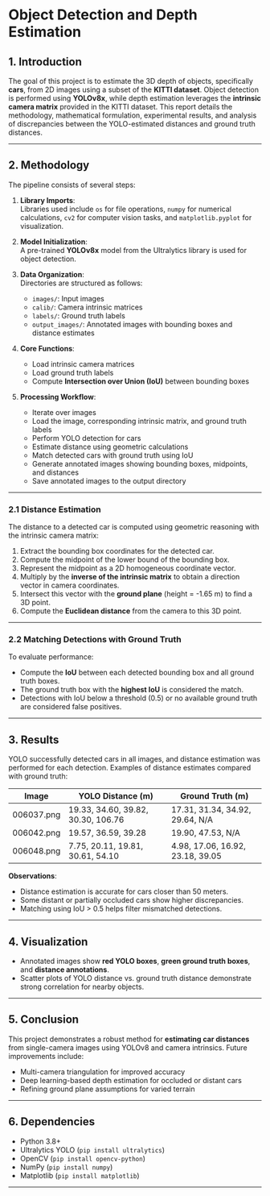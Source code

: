 # Object Detection and Depth Estimation

## 1. Introduction
The goal of this project is to estimate the 3D depth of objects, specifically **cars**, from 2D images using a subset of the **KITTI dataset**. Object detection is performed using **YOLOv8x**, while depth estimation leverages the **intrinsic camera matrix** provided in the KITTI dataset. This report details the methodology, mathematical formulation, experimental results, and analysis of discrepancies between the YOLO-estimated distances and ground truth distances.

---

## 2. Methodology
The pipeline consists of several steps:

1. **Library Imports**:  
   Libraries used include `os` for file operations, `numpy` for numerical calculations, `cv2` for computer vision tasks, and `matplotlib.pyplot` for visualization.

2. **Model Initialization**:  
   A pre-trained **YOLOv8x** model from the Ultralytics library is used for object detection.

3. **Data Organization**:  
   Directories are structured as follows:
   - `images/`: Input images  
   - `calib/`: Camera intrinsic matrices  
   - `labels/`: Ground truth labels  
   - `output_images/`: Annotated images with bounding boxes and distance estimates  

4. **Core Functions**:
   - Load intrinsic camera matrices
   - Load ground truth labels
   - Compute **Intersection over Union (IoU)** between bounding boxes  

5. **Processing Workflow**:
   - Iterate over images
   - Load the image, corresponding intrinsic matrix, and ground truth labels
   - Perform YOLO detection for cars
   - Estimate distance using geometric calculations
   - Match detected cars with ground truth using IoU
   - Generate annotated images showing bounding boxes, midpoints, and distances
   - Save annotated images to the output directory

---

### 2.1 Distance Estimation
The distance to a detected car is computed using geometric reasoning with the intrinsic camera matrix:

1. Extract the bounding box coordinates for the detected car.
2. Compute the midpoint of the lower bound of the bounding box.
3. Represent the midpoint as a 2D homogeneous coordinate vector.
4. Multiply by the **inverse of the intrinsic matrix** to obtain a direction vector in camera coordinates.
5. Intersect this vector with the **ground plane** (height = -1.65 m) to find a 3D point.
6. Compute the **Euclidean distance** from the camera to this 3D point.

---

### 2.2 Matching Detections with Ground Truth
To evaluate performance:

- Compute the **IoU** between each detected bounding box and all ground truth boxes.
- The ground truth box with the **highest IoU** is considered the match.
- Detections with IoU below a threshold (0.5) or no available ground truth are considered false positives.

---

## 3. Results
YOLO successfully detected cars in all images, and distance estimation was performed for each detection. Examples of distance estimates compared with ground truth:

| Image | YOLO Distance (m) | Ground Truth (m) |
|-------|-----------------|-----------------|
| 006037.png | 19.33, 34.60, 39.82, 30.30, 106.76 | 17.31, 31.34, 34.92, 29.64, N/A |
| 006042.png | 19.57, 36.59, 39.28 | 19.90, 47.53, N/A |
| 006048.png | 7.75, 20.11, 19.81, 30.61, 54.10 | 4.98, 17.06, 16.92, 23.18, 39.05 |

**Observations**:
- Distance estimation is accurate for cars closer than 50 meters.
- Some distant or partially occluded cars show higher discrepancies.
- Matching using IoU > 0.5 helps filter mismatched detections.

---

## 4. Visualization
- Annotated images show **red YOLO boxes**, **green ground truth boxes**, and **distance annotations**.
- Scatter plots of YOLO distance vs. ground truth distance demonstrate strong correlation for nearby objects.

---

## 5. Conclusion
This project demonstrates a robust method for **estimating car distances** from single-camera images using YOLOv8 and camera intrinsics. Future improvements include:
- Multi-camera triangulation for improved accuracy
- Deep learning-based depth estimation for occluded or distant cars
- Refining ground plane assumptions for varied terrain

---

## 6. Dependencies
- Python 3.8+
- Ultralytics YOLO (`pip install ultralytics`)
- OpenCV (`pip install opencv-python`)
- NumPy (`pip install numpy`)
- Matplotlib (`pip install matplotlib`)

---


